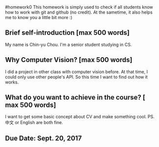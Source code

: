#homework0
This homework is simply used to check if all students know how to work with git and github (no credit).
At the sametime, it also helps me to know you a little bit more :)

## Brief self-introduction [max 500 words]
My name is Chin-yu Chou. I'm a senior student studying in CS.  
## Why Computer Vision? [max 500 words]
I did a project in other class with computer vision before. At that time, I could only use other people's API. So this time I want to find out how it works.
## What do you want to achieve in the course? [ max 500 words]
I want to get some basic concept about CV and make something cool.
PS. 中文 or English are both fine.

## Due Date: Sept. 20, 2017
